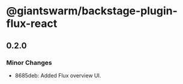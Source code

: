 # @giantswarm/backstage-plugin-flux-react

## 0.2.0

### Minor Changes

- 8685deb: Added Flux overview UI.
